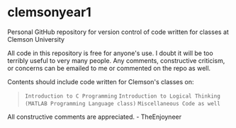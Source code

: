 # clemsonyear1
Personal GitHub repository for version control of code written for classes at Clemson University

All code in this repository is free for anyone's use. I doubt it will be too terribly useful to very many people.
Any comments, constructive criticism, or concerns can be emailed to me or commented on the repo as well.

Contents should include code written for Clemson's classes on:
  > `Introduction to C Programming`
  > `Introduction to Logical Thinking (MATLAB Programming Language class)`
  > `Miscellaneous Code as well`
  
  All constructive comments are appreciated.
    - TheEnjoyneer
